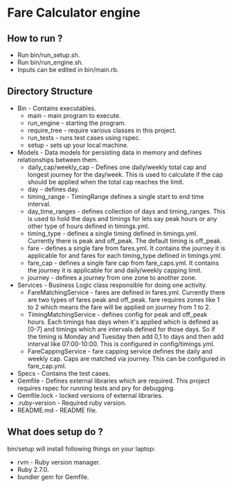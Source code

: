 # Fare Calculator engine

## How to run ?

- Run bin/run_setup.sh.
- Run bin/run_engine.sh.
- Inputs can be edited in bin/main.rb.

## Directory Structure

- Bin - Contains executables.
    * main - main program to execute.
    * run_engine - starting the program.
    * require_tree - require various classes in this project.
    * run_tests - runs test cases using rspec.
    * setup - sets up your local machine.
- Models - Data models for persisting data in memory and defines relationships between them.
    * daily_cap/weekly_cap - Defines one daily/weekly total cap and longest journey for the day/week. This is used to calculate if the cap should be applied when the total cap reaches the limit.
    * day - defines day.
    * timing_range - TimingRange defines a single start to end time interval.
    * day_time_ranges - defines collection of days and timing_ranges. This is used to hold the days and timings for lets say peak hours or any other type of hours defined in timings.yml.
    * timing_type - defines a single timing defined in timings.yml. Currently there is peak and off_peak. The default timing is off_peak.
    * fare - defines a single fare from fares.yml. It contains the journey it is applicable for and fares for each timing_type defined in timings.yml.
    * fare_cap - defines a single fare cap from fare_caps.yml. It contains the journey it is applicable for and daily/weekly capping limit.
    * journey - defines a journey from one zone to another zone.
- Services - Business Logic class responsible for doing one activity.
    * FareMatchingService - fares are defined in fares.yml. Currently there are two types of fares peak and off_peak. fare requires zones like 1 to 2 which means the fare will be applied on journey from 1 to 2.
    * TimingMatchingService - defines config for peak and off_peak hours. Each timings has days when it's applied which is defined as [0-7] and timings which are intervals defined for those days. So if the timing is Monday and Tuesday then add 0,1 to days and then add interval like 07:00-10:00. This is configured in config/timings.yml.
    * FareCappingService - fare capping service defines the daily and weekly cap. Caps are matched via journey. This can be configured in fare_cap.yml.
- Specs - Contains the test cases.
- Gemfile - Defines external libraries which are required. This project requires rspec for running tests and pry for debugging.
- Gemfile.lock - locked versions of external libraries.
- .ruby-version - Required ruby version.
- README.md - README file.

## What does setup do ?

bin/setup will install following things on your laptop:

- rvm - Ruby version manager.
- Ruby 2.7.0.
- bundler gem for Gemfile.

